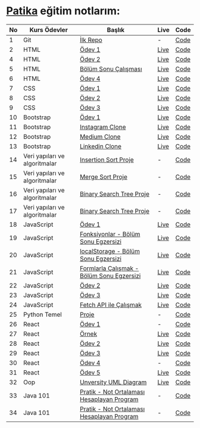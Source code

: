 # [Patika](https://academy.patika.dev/paths) eğitim notlarım:

| No  | Kurs Ödevler                  | Başlık                                                                                                                             | Live                                                                        | Code                                                                                              |
| --- | ----------------------------- | ---------------------------------------------------------------------------------------------------------------------------------- | --------------------------------------------------------------------------- | ------------------------------------------------------------------------------------------------- |
| 1   | Git                           | [İlk Repo](https://academy.patika.dev/courses/git/odev1)                                                                           | -                                                                           | [Code](https://github.com/ulascan54/patika-edu/tree/main/homework-1)                              |
| 2   | HTML                          | [Ödev 1](https://academy.patika.dev/courses/html/odev1)                                                                            | [Live](https://ulascan54.github.io/patika-edu/html/hw-1/)                   | [Code](https://github.com/ulascan54/patika-edu/tree/main/html/hw-1)                               |
| 4   | HTML                          | [Ödev 2](https://academy.patika.dev/courses/html/odev2)                                                                            | [Live](https://ulascan54.github.io/patika-edu/html/hw-2/)                   | [Code](https://github.com/ulascan54/patika-edu/tree/main/html/hw-2)                               |
| 5   | HTML                          | [Bölüm Sonu Çalışması](https://academy.patika.dev/courses/html/bolum-sonu2)                                                        | [Live](https://ulascan54.github.io/patika-edu/html/hw-3/)                   | [Code](https://github.com/ulascan54/patika-edu/tree/main/html/hw-3)                               |
| 6   | HTML                          | [Ödev 4](https://academy.patika.dev/courses/html/odev3)                                                                            | [Live](https://ulascan54.github.io/patika-edu/html/hw-4/)                   | [Code](https://github.com/ulascan54/patika-edu/tree/main/html/hw-4)                               |
| 7   | CSS                           | [Ödev 1](https://academy.patika.dev/courses/css/odev1)                                                                             | [Live](https://ulascan54.github.io/patika-edu/css/1-hw/)                    | [Code](https://github.com/ulascan54/patika-edu/tree/main/css/1-hw)                                |
| 8   | CSS                           | [Ödev 2](https://academy.patika.dev/courses/css/odev2)                                                                             | [Live](https://ulascan54.github.io/patika-edu/css/2-hw/)                    | [Code](https://github.com/ulascan54/patika-edu/tree/main/css/2-hw)                                |
| 9   | CSS                           | [Ödev 3](https://academy.patika.dev/courses/css/odev3)                                                                             | [Live](https://ulascan54.github.io/patika-edu/css/3-hw/)                    | [Code](https://github.com/ulascan54/patika-edu/tree/main/css/3-hw)                                |
| 10  | Bootstrap                     | [Ödev 1](https://academy.patika.dev/courses/bootstrap/odev1)                                                                       | [Live](https://ulascan54.github.io/patika-edu/bootsrap/hw-1)                | [Code](https://github.com/ulascan54/patika-edu/tree/main/bootsrap/hw-1)                           |
| 11  | Bootstrap                     | [Instagram Clone](https://academy.patika.dev/courses/bootstrap/odev2)                                                              | [Live](https://ulascan54.github.io/patika-edu/bootsrap/hw-2)                | [Code](https://github.com/ulascan54/patika-edu/tree/main/bootsrap/hw-2)                           |
| 12  | Bootstrap                     | [Medium Clone](https://academy.patika.dev/courses/bootstrap/klon-calismasi-tek)                                                    | [Live](https://ulascan54.github.io/patika-edu/bootsrap/hw-3)                | [Code](https://github.com/ulascan54/patika-edu/tree/main/bootsrap/hw-3)                           |
| 13  | Bootstrap                     | [Linkedin Clone](https://academy.patika.dev/courses/bootstrap/odev3)                                                               | [Live](https://ulascan54.github.io/patika-edu/bootsrap/hw-4)                | [Code](https://github.com/ulascan54/patika-edu/tree/main/bootsrap/hw-4)                           |
| 14  | Veri yapıları ve algoritmalar | [Insertion Sort Proje](https://academy.patika.dev/courses/veri-yapilari-ve-algoritmalar/insertion-sort-proje)                      | -                                                                           | [Code](https://github.com/ulascan54/patika-edu/tree/main/veri-yapilari-ve-algoritmalar/project-1) |
| 15  | Veri yapıları ve algoritmalar | [Merge Sort Proje](https://academy.patika.dev/courses/veri-yapilari-ve-algoritmalar/merge-sort-proje)                              | -                                                                           | [Code](https://github.com/ulascan54/patika-edu/tree/main/veri-yapilari-ve-algoritmalar/project-2) |
| 16  | Veri yapıları ve algoritmalar | [Binary Search Tree Proje](https://academy.patika.dev/courses/veri-yapilari-ve-algoritmalar/binary-search-tree-proje)              | -                                                                           | [Code](https://github.com/ulascan54/patika-edu/tree/main/veri-yapilari-ve-algoritmalar/project-3) |
| 17  | Veri yapıları ve algoritmalar | [Binary Search Tree Proje](https://academy.patika.dev/courses/veri-yapilari-ve-algoritmalar/binary-search-tree-proje)              | -                                                                           | [Code](https://github.com/ulascan54/patika-edu/tree/main/veri-yapilari-ve-algoritmalar/project-3) |
| 18  | JavaScript                    | [Ödev 1](https://academy.patika.dev/courses/javascript/odev1)                                                                      | [Live](https://ulascan54.github.io/patika-edu/js/hw-1)                      | [Code](https://github.com/ulascan54/patika-edu/tree/main/js/hw-1)                                 |
| 19  | JavaScript                    | [Fonksiyonlar - Bölüm Sonu Egzersizi](https://academy.patika.dev/courses/javascript/fonksiyonlar-bolum-sonu-egzersizi)             | [Live](https://ulascan54.github.io/patika-edu/js/functions-exercise)        | [Code](https://github.com/ulascan54/patika-edu/tree/main/js/functions-exercise)                   |
| 20  | JavaScript                    | [localStorage - Bölüm Sonu Egzersizi](https://academy.patika.dev/courses/javascript/localstorage-bolum-sonu-egzersizi)             | [Live](https://ulascan54.github.io/patika-edu/js/localStorage-exercise)     | [Code](https://github.com/ulascan54/patika-edu/tree/main/js/localStorage-exercise)                |
| 21  | JavaScript                    | [Formlarla Çalışmak - Bölüm Sonu Egzersizi](https://academy.patika.dev/courses/javascript/formlarla-calismak-bolum-sonu-egzersizi) | [Live](https://ulascan54.github.io/patika-edu/js/form-exercise)             | [Code](https://github.com/ulascan54/patika-edu/tree/main/js/form-exercise)                        |
| 22  | JavaScript                    | [Ödev 2](https://academy.patika.dev/courses/javascript/odev2)                                                                      | [Live](https://ulascan54.github.io/patika-edu/js/hw-2)                      | [Code](https://github.com/ulascan54/patika-edu/tree/main/js/hw-2)                                 |
| 23  | JavaScript                    | [Ödev 3](https://academy.patika.dev/courses/javascript/odev3)                                                                      | [Live](https://asian-kitchen-five.vercel.app/)                              | [Code](https://github.com/ulascan54/AsianKitchen)                                                 |
| 24  | JavaScript                    | [Fetch API ile Çalışmak](https://academy.patika.dev/courses/javascript/fetch-api-ile-calismak)                                     | [Live](https://ulascan54.github.io/patika-edu/js/fetch-exercise)            | [Code](https://github.com/ulascan54/patika-edu/tree/main/js/fetch-exercise)                       |
| 25  | Python Temel                  | [Proje](https://academy.patika.dev/courses/python-temel/proje)                                                                     | -                                                                           | [Code](https://github.com/ulascan54/patika-edu/blob/main/python-temel/project/project.py)         |
| 26  | React                         | [Ödev 1](https://academy.patika.dev/courses/react/odev1)                                                                           | -                                                                           | [Code](https://github.com/ulascan54/patika-edu/blob/main/react/projects/1_hw/)                    |
| 27  | React                         | [Örnek](https://academy.patika.dev/courses/react/contacts-app-bolum-sonu-kazanimlari)                                              | [Live](https://64ad33bf39f10413d29f7b09--rococo-dodol-0a0e70.netlify.app/)  | [Code](https://github.com/ulascan54/patika-edu/blob/main/react/projects/2_hw/)                    |
| 28  | React                         | [Ödev 2](https://academy.patika.dev/courses/react/odev2)                                                                           | [Live](https://64ad91ebe16a4a217a101bec--glowing-otter-fbe941.netlify.app/) | [Code](https://github.com/ulascan54/patika-edu/blob/main/react/projects/3_hw/)                    |
| 29  | React                         | [Ödev 3](https://academy.patika.dev/courses/react/odev3)                                                                           | [Live](https://64b2693dbebe496d020a8af7--fancy-faun-30698e.netlify.app/)    | [Code](https://github.com/ulascan54/patika-edu/blob/main/react/projects/4_hw/)                    |
| 30  | React                         | [Ödev 4](https://academy.patika.dev/courses/react/odev5)                                                                           | -                                                                           | [Code](https://github.com/ulascan54/patika-edu/blob/main/react/projects/5_hw/)                    |
| 31  | React                         | [Ödev 5](https://academy.patika.dev/courses/react/odev4)                                                                           | [Live](https://www.npmjs.com/package/6hw-buttons-ulas)                      | [Code](https://github.com/ulascan54/patika-edu/blob/main/react/projects/6_hw/)                    |
| 32  | Oop                           | [Unversity UML Diagram](https://academy.patika.dev/courses/oop/odev-university)                                                    | [Live](https://github.com/ulascan54/patika-edu/blob/main/oop/1hw/hw1.png)   | [Code](https://github.com/ulascan54/patika-edu/blob/main/oop/1hw/)                                |
| 33  | Java 101                      | [Pratik - Not Ortalaması Hesaplayan Program](https://academy.patika.dev/courses/java101/pratik-not-ortalamasi)                     | -                                                                           | [Code](https://github.com/ulascan54/patika-edu/blob/main/java_101/homework/src/CalculateNotes/)   |
| 34  | Java 101                      | [Pratik - Not Ortalaması Hesaplayan Program](https://academy.patika.dev/courses/java101/pratik-kdv-hesaplama)                      | -                                                                           | [Code](https://github.com/ulascan54/patika-edu/blob/main/java_101/homework/src/KdvCalculator/)    |
